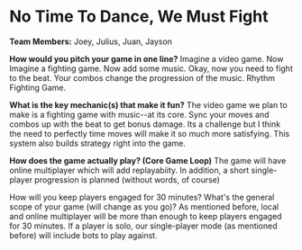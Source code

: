 # No Time To Dance, We Must Fight

**Team Members:** Joey, Julius, Juan, Jayson

**How would you pitch your game in one line?**
Imagine a video game. Now Imagine a fighting game. Now add some music. Okay, now you need to fight to the beat. Your combos change the progression of the music. Rhythm Fighting Game.

**What is the key mechanic(s) that make it fun?**
The video game we plan to make is a fighting game with music--at its core. Sync your moves and combos up with the beat to get bonus damage. Its a challenge but I think the need to perfectly time moves will make it so much more satisfying. This system also builds strategy right into the game.

**How does the game actually play? (Core Game Loop)**
The game will have online multiplayer which will add replayabiity. In addition, a short single-player progression is planned (without words, of course)

How will you keep players engaged for 30 minutes? What's the general scope of your game (will change as you go)?
As mentioned before, local and online multiplayer will be more than enough to keep players engaged for 30 minutes. If a player is solo, our single-player mode (as mentioned before) will include bots to play against.
